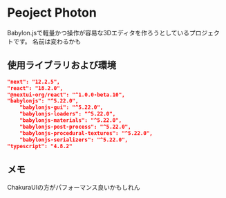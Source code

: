 # Peoject Photon

Babylon.jsで軽量かつ操作が容易な3Dエディタを作ろうとしているプロジェクトです。
名前は変わるかも

## 使用ライブラリおよび環境

```json
"next": "12.2.5",
"react": "18.2.0",
"@nextui-org/react": "^1.0.0-beta.10",
"babylonjs": "^5.22.0",
    "babylonjs-gui": "^5.22.0",
    "babylonjs-loaders": "^5.22.0",
    "babylonjs-materials": "^5.22.0",
    "babylonjs-post-process": "^5.22.0",
    "babylonjs-procedural-textures": "^5.22.0",
    "babylonjs-serializers": "^5.22.0",
"typescript": "4.8.2"
```

## メモ

ChakuraUIの方がパフォーマンス良いかもしれん
